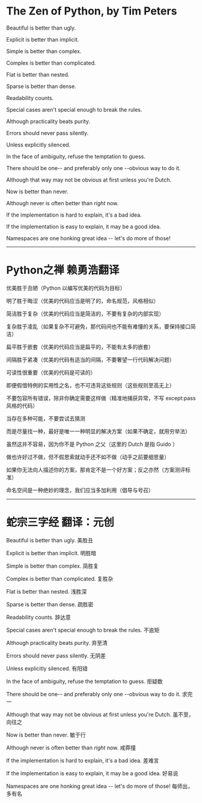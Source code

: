 # The Zen of Python, by Tim Peters  #

Beautiful is better than ugly. 

Explicit is better than implicit. 

Simple is better than complex. 

Complex is better than complicated. 

Flat is better than nested. 

Sparse is better than dense. 

Readability counts. 

Special cases aren't special enough to break the rules. 

Although practicality beats purity. 

Errors should never pass silently. 

Unless explicitly silenced. 

In the face of ambiguity, refuse the temptation to guess. 

There should be one-- and preferably only one --obvious way to do it. 

Although that way may not be obvious at first unless you're Dutch. 

Now is better than never. 

Although never is often better than *right* now. 

If the implementation is hard to explain, it's a bad idea. 

If the implementation is easy to explain, it may be a good idea. 

Namespaces are one honking great idea -- let's do more of those! 

---

# Python之禅 赖勇浩翻译  #

优美胜于丑陋（Python 以编写优美的代码为目标） 

明了胜于晦涩（优美的代码应当是明了的，命名规范，风格相似） 

简洁胜于复杂（优美的代码应当是简洁的，不要有复杂的内部实现） 

复杂胜于凌乱（如果复杂不可避免，那代码间也不能有难懂的关系，要保持接口简洁） 

扁平胜于嵌套（优美的代码应当是扁平的，不能有太多的嵌套） 

间隔胜于紧凑（优美的代码有适当的间隔，不要奢望一行代码解决问题） 

可读性很重要（优美的代码是可读的） 

即便假借特例的实用性之名，也不可违背这些规则（这些规则至高无上） 

不要包容所有错误，除非你确定需要这样做（精准地捕获异常，不写 except:pass 风格的代码） 

当存在多种可能，不要尝试去猜测 

而是尽量找一种，最好是唯一一种明显的解决方案（如果不确定，就用穷举法） 

虽然这并不容易，因为你不是 Python 之父（这里的 Dutch 是指 Guido ） 

做也许好过不做，但不假思索就动手还不如不做（动手之前要细思量） 

如果你无法向人描述你的方案，那肯定不是一个好方案；反之亦然（方案测评标准） 

命名空间是一种绝妙的理念，我们应当多加利用（倡导与号召）

----
# 蛇宗三字经 翻译：元创  #

Beautiful is better than ugly. 
美胜丑 

Explicit is better than implicit. 
明胜暗 

Simple is better than complex. 
简胜复 

Complex is better than complicated. 
复胜杂 

Flat is better than nested. 
浅胜深 

Sparse is better than dense. 
疏胜密 

Readability counts. 
辞达意 

Special cases aren't special enough to break the rules. 
不逾矩 

Although practicality beats purity. 
弃至清 

Errors should never pass silently. 
无阴差 

Unless explicitly silenced. 
有阳错 

In the face of ambiguity, refuse the temptation to guess. 
拒疑数 

There should be one-- and preferably only one --obvious way to do it. 
求完一 

Although that way may not be obvious at first unless you're Dutch. 
虽不至，向往之 

Now is better than never. 
敏于行 

Although never is often better than *right* now. 
戒莽撞 

If the implementation is hard to explain, it's a bad idea. 
差难言 

If the implementation is easy to explain, it may be a good idea. 
好易说 

Namespaces are one honking great idea -- let's do more of those! 
每师出，多有名